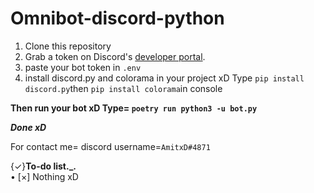 # Omnibot-discord-python 
1. Clone this repository 
2. Grab a token on Discord's [developer portal](https://discord.com/developers/applications).
3. paste your bot token in ```.env```
4. install discord.py and colorama in your project xD
Type ```pip install discord.py```then 
```pip install colorama```in console
 
**Then run your bot xD
Type=
```poetry run python3 -u bot.py```**
 
***Done xD***
 
For contact me= discord username=```AmitxD#4871```


{✓}**To-do list._.**    
• [×] Nothing xD 
